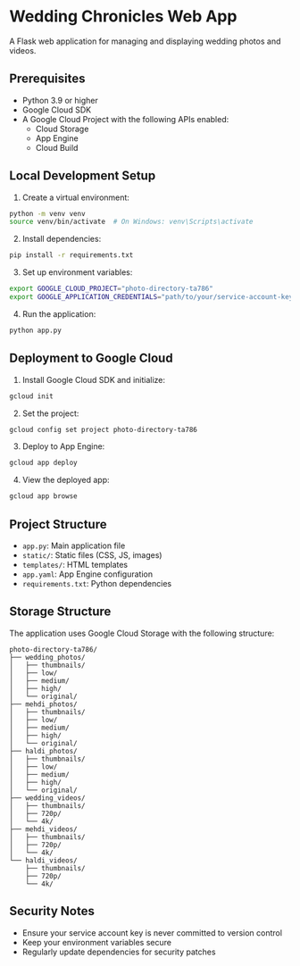 # Wedding Chronicles Web App

A Flask web application for managing and displaying wedding photos and videos.

## Prerequisites

- Python 3.9 or higher
- Google Cloud SDK
- A Google Cloud Project with the following APIs enabled:
  - Cloud Storage
  - App Engine
  - Cloud Build

## Local Development Setup

1. Create a virtual environment:
```bash
python -m venv venv
source venv/bin/activate  # On Windows: venv\Scripts\activate
```

2. Install dependencies:
```bash
pip install -r requirements.txt
```

3. Set up environment variables:
```bash
export GOOGLE_CLOUD_PROJECT="photo-directory-ta786"
export GOOGLE_APPLICATION_CREDENTIALS="path/to/your/service-account-key.json"
```

4. Run the application:
```bash
python app.py
```

## Deployment to Google Cloud

1. Install Google Cloud SDK and initialize:
```bash
gcloud init
```

2. Set the project:
```bash
gcloud config set project photo-directory-ta786
```

3. Deploy to App Engine:
```bash
gcloud app deploy
```

4. View the deployed app:
```bash
gcloud app browse
```

## Project Structure

- `app.py`: Main application file
- `static/`: Static files (CSS, JS, images)
- `templates/`: HTML templates
- `app.yaml`: App Engine configuration
- `requirements.txt`: Python dependencies

## Storage Structure

The application uses Google Cloud Storage with the following structure:

```
photo-directory-ta786/
├── wedding_photos/
│   ├── thumbnails/
│   ├── low/
│   ├── medium/
│   ├── high/
│   └── original/
├── mehdi_photos/
│   ├── thumbnails/
│   ├── low/
│   ├── medium/
│   ├── high/
│   └── original/
├── haldi_photos/
│   ├── thumbnails/
│   ├── low/
│   ├── medium/
│   ├── high/
│   └── original/
├── wedding_videos/
│   ├── thumbnails/
│   ├── 720p/
│   └── 4k/
├── mehdi_videos/
│   ├── thumbnails/
│   ├── 720p/
│   └── 4k/
└── haldi_videos/
    ├── thumbnails/
    ├── 720p/
    └── 4k/
```

## Security Notes

- Ensure your service account key is never committed to version control
- Keep your environment variables secure
- Regularly update dependencies for security patches 